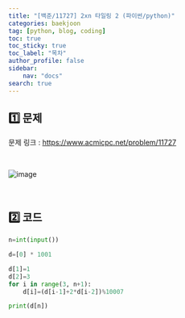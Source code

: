 ```yaml
---
title: "[백준/11727] 2xn 타일링 2 (파이썬/python)"
categories: baekjoon
tag: [python, blog, coding]
toc: true
toc_sticky: true
toc_label: "목차"
author_profile: false
sidebar:
    nav: "docs"
search: true
---
```


## 1️⃣ 문제

문제 링크 : <a href="https://www.acmicpc.net/problem/11727" target="_blank">https://www.acmicpc.net/problem/11727</a>

<br/>

![image](https://user-images.githubusercontent.com/52556486/180927010-3927e281-d799-456e-8e9b-8e0ac0a7d0f5.png)

<br/>

## 2️⃣ 코드

```python
n=int(input())

d=[0] * 1001

d[1]=1
d[2]=3
for i in range(3, n+1):
    d[i]=(d[i-1]+2*d[i-2])%10007

print(d[n])
```